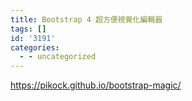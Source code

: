 ```yaml
---
title: Bootstrap 4 超方便視覺化編輯器
tags: []
id: '3191'
categories:
  - - uncategorized
---
```


https://pikock.github.io/bootstrap-magic/